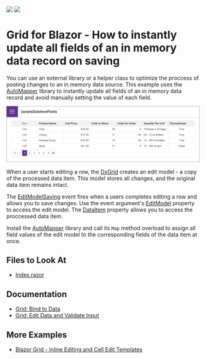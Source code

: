 <!-- default badges list -->
[![](https://img.shields.io/badge/Open_in_DevExpress_Support_Center-FF7200?style=flat-square&logo=DevExpress&logoColor=white)](https://supportcenter.devexpress.com/ticket/details/T1108021)
[![](https://img.shields.io/badge/📖_How_to_use_DevExpress_Examples-e9f6fc?style=flat-square)](https://docs.devexpress.com/GeneralInformation/403183)
<!-- default badges end -->
# Grid for Blazor - How to instantly update all fields of an in memory data record on saving

You can use an external library or a helper class to optimize the proccess of posting changes to an in memory data source. This example uses the [AutoMapper](https://github.com/AutoMapper/AutoMapper) library to instantly update all fields of an in memory data record and avoid manually setting the value of each field.

![Blazor DxGrid instantly update all fields of the processed data item](/images/update-all-fields.png)

When a user starts editing a row, the [DxGrid](https://docs.devexpress.com/Blazor/DevExpress.Blazor.DxGrid) creates an edit model - a copy of the processed data item. This model stores all changes, and the original data item remains intact.

The [EditModelSaving](https://docs.devexpress.com/Blazor/DevExpress.Blazor.DxGrid.EditModelSaving) event fires when a users completes editing a row and allows you to save changes. Use the event argument's [EditModel](https://docs.devexpress.com/Blazor/DevExpress.Blazor.GridEditModelSavingEventArgs.EditModel) property to access the edit model. The [DataItem](https://docs.devexpress.com/Blazor/DevExpress.Blazor.GridEditModelSavingEventArgs.DataItem) property allows you to access the proccessed data item.

Install the [AutoMapper](https://github.com/AutoMapper/AutoMapper) library and call its `Map` method overload to assign all field values of the edit model to the corresponding fields of the data item at once.

## Files to Look At

- [Index.razor](./CS/UpdateDataItemFields/Pages/Index.razor)

## Documentation

- [Grid: Bind to Data](https://docs.devexpress.com/Blazor/403737/grid/bind-to-data)
- [Grid: Edit Data and Validate Input](https://docs.devexpress.com/Blazor/403454/grid/edit-data-and-validate-input)

## More Examples

- [Blazor Grid - Inline Editing and Cell Edit Templates](https://github.com/DevExpress-Examples/blazor-grid-row-editing)
